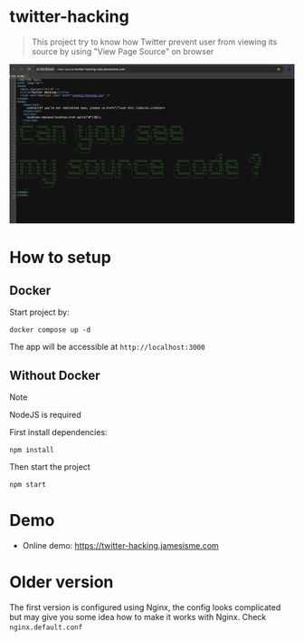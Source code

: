 # twitter-hacking

> This project try to know how Twitter prevent user from viewing its source by using \"View Page Source\" on browser

[![Watch the video](./demo.png)](./demo.mov)

# How to setup

## Docker

Start project by:

```
docker compose up -d
```

The app will be accessible at `http://localhost:3000`

## Without Docker

> [!NOTE]  
> NodeJS is required

First install dependencies:

```
npm install
```

Then start the project

```
npm start
```

# Demo

- Online demo: https://twitter-hacking.jamesisme.com

# Older version

The first version is configured using Nginx, the config looks complicated but may give you some idea how to make it works with Nginx. Check `nginx.default.conf`
